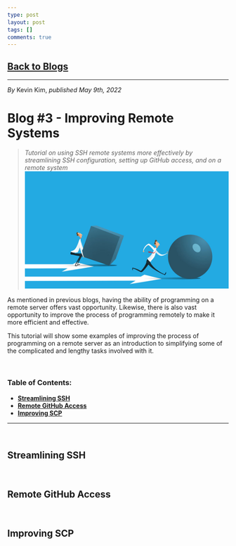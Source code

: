 ```yaml
---
type: post
layout: post
tags: []
comments: true
---
```


## [Back to Blogs](/blogs)

---
*By* Kevin Kim, *published May 9th, 2022*
# Blog #3 - Improving Remote Systems

> *Tutorial on using SSH remote systems more effectively by streamlining SSH configuration, setting up GitHub access, and on a remote system*
![Efficiency Visual](/images/blog_images/blog_03/efficiency.png)

As mentioned in previous blogs, having the ability of programming on a remote server offers vast opportunity. Likewise, there is also vast opportunity to improve the process of programming remotely to make it more efficient and effective.

This tutorial will show some examples of improving the process of programming on a remote server as an introduction to simplifying some of the complicated and lengthy tasks involved with it.

&nbsp;
### **Table of Contents:**
* **[Streamlining SSH](#streamlining-ssh)**
* **[Remote GitHub Access](#remote-github-access)**
* **[Improving SCP](#improving-scp)**

---
&nbsp;
## **Streamlining SSH**



&nbsp;
## **Remote GitHub Access**

&nbsp;
## **Improving SCP**